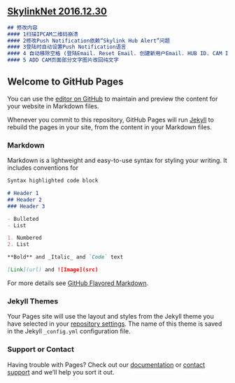 ## [SkylinkNet 2016.12.30](https://github.com/unknownmax/Android-APPs/releases/tag/SkylinkNet_APPs)


```markdown
## 修改内容
#### 1扫描IPCAM二维码崩溃
#### 2修改Push Notification依赖“Skylink Hub Alert”问题
#### 3登陆时自动设置Push Notification语言
#### 4 自动移除空格 (登陆Email. Reset Email. 创建新用户Email. HUB ID. CAM ID)
#### 5 ADD CAM页面部分文字图片改回纯文字
```




## Welcome to GitHub Pages

You can use the [editor on GitHub](https://github.com/unknownmax/Android-APPs/edit/master/index.md) to maintain and preview the content for your website in Markdown files.

Whenever you commit to this repository, GitHub Pages will run [Jekyll](https://jekyllrb.com/) to rebuild the pages in your site, from the content in your Markdown files.

### Markdown

Markdown is a lightweight and easy-to-use syntax for styling your writing. It includes conventions for

```markdown
Syntax highlighted code block

# Header 1
## Header 2
### Header 3

- Bulleted
- List

1. Numbered
2. List

**Bold** and _Italic_ and `Code` text

[Link](url) and ![Image](src)
```

For more details see [GitHub Flavored Markdown](https://guides.github.com/features/mastering-markdown/).

### Jekyll Themes

Your Pages site will use the layout and styles from the Jekyll theme you have selected in your [repository settings](https://github.com/unknownmax/Android-APPs/settings). The name of this theme is saved in the Jekyll `_config.yml` configuration file.

### Support or Contact

Having trouble with Pages? Check out our [documentation](https://help.github.com/categories/github-pages-basics/) or [contact support](https://github.com/contact) and we’ll help you sort it out.

